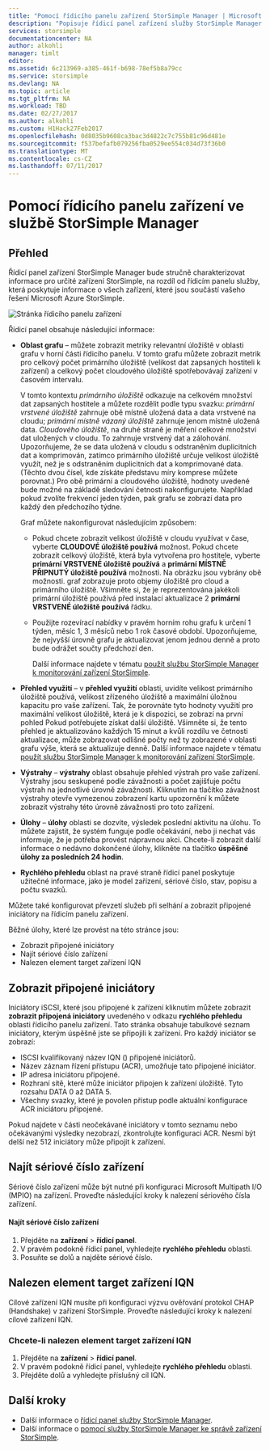 ```yaml
---
title: "Pomocí řídicího panelu zařízení StorSimple Manager | Microsoft Docs"
description: "Popisuje řídicí panel zařízení služby StorSimple Manager a způsobu jeho použití k zobrazení metriky úložiště a připojené iniciátory a najít sériové číslo a IQN."
services: storsimple
documentationcenter: NA
author: alkohli
manager: timlt
editor: 
ms.assetid: 6c213969-a385-461f-b698-78ef5b8a79cc
ms.service: storsimple
ms.devlang: NA
ms.topic: article
ms.tgt_pltfrm: NA
ms.workload: TBD
ms.date: 02/27/2017
ms.author: alkohli
ms.custom: H1Hack27Feb2017
ms.openlocfilehash: 0d8035b9608ca3bac3d4822c7c755b81c96d481e
ms.sourcegitcommit: f537befafb079256fba0529ee554c034d73f36b0
ms.translationtype: MT
ms.contentlocale: cs-CZ
ms.lasthandoff: 07/11/2017
---
```

# <a name="use-the-device-dashboard-in-storsimple-manager-service"></a>Pomocí řídicího panelu zařízení ve službě StorSimple Manager  

## <a name="overview"></a>Přehled
Řídicí panel zařízení StorSimple Manager bude stručně charakterizovat informace pro určité zařízení StorSimple, na rozdíl od řídicím panelu služby, která poskytuje informace o všech zařízení, které jsou součástí vašeho řešení Microsoft Azure StorSimple.

![Stránka řídicího panelu zařízení](./media/storsimple-device-dashboard/StorSimple_DeviceDashbaord1M.png)

Řídicí panel obsahuje následující informace:

* **Oblast grafu** – můžete zobrazit metriky relevantní úložiště v oblasti grafu v horní části řídicího panelu. V tomto grafu můžete zobrazit metrik pro celkový počet primárního úložiště (velikost dat zapsaných hostiteli k zařízení) a celkový počet cloudového úložiště spotřebovávají zařízení v časovém intervalu.
  
     V tomto kontextu *primárního úložiště* odkazuje na celkovém množství dat zapsaných hostitele a můžete rozdělit podle typu svazku: *primární vrstvené úložiště* zahrnuje obě místně uložená data a data vrstvené na cloudu; *primární místně vázaný úložiště* zahrnuje jenom místně uložená data. *Cloudového úložiště*, na druhé straně je měření celkové množství dat uložených v cloudu. To zahrnuje vrstvený dat a zálohování. Upozorňujeme, že se data uložená v cloudu s odstraněním duplicitních dat a komprimován, zatímco primárního úložiště určuje velikost úložiště využít, než je s odstraněním duplicitních dat a komprimované data. (Těchto dvou čísel, kde získáte představu míry komprese můžete porovnat.) Pro obě primární a cloudového úložiště, hodnoty uvedené bude možné na základě sledování četnosti nakonfigurujete. Například pokud zvolíte frekvencí jeden týden, pak grafu se zobrazí data pro každý den předchozího týdne.
  
     Graf můžete nakonfigurovat následujícím způsobem:
  
  * Pokud chcete zobrazit velikost úložiště v cloudu využívat v čase, vyberte **CLOUDOVÉ úložiště používá** možnost. Pokud chcete zobrazit celkový úložiště, která byla vytvořena pro hostitele, vyberte **primární VRSTVENÉ úložiště používá** a **primární MÍSTNĚ PŘIPNUTÝ úložiště používá** možnosti. Na obrázku jsou vybrány obě možnosti. graf zobrazuje proto objemy úložiště pro cloud a primárního úložiště. Všimněte si, že je reprezentována jakékoli primární úložiště používá před instalací aktualizace 2 **primární VRSTVENÉ úložiště používá** řádku.
  * Použijte rozevírací nabídky v pravém horním rohu grafu k určení 1 týden, měsíc 1, 3 měsíců nebo 1 rok časové období. Upozorňujeme, že nejvyšší úrovně grafu je aktualizovat jenom jednou denně a proto bude odrážet součty předchozí den.
    
    Další informace najdete v tématu [použít službu StorSimple Manager k monitorování zařízení StorSimple](storsimple-monitor-device.md).
* **Přehled využití** – v **přehled využití** oblasti, uvidíte velikost primárního úložiště používá, velikost zřízeného úložiště a maximální úložnou kapacitu pro vaše zařízení. Tak, že porovnáte tyto hodnoty využití pro maximální velikost úložiště, která je k dispozici, se zobrazí na první pohled Pokud potřebujete získat další úložiště. Všimněte si, že tento přehled je aktualizováno každých 15 minut a kvůli rozdílu ve četnosti aktualizace, může zobrazovat odlišné počty než ty zobrazené v oblasti grafu výše, která se aktualizuje denně. Další informace najdete v tématu [použít službu StorSimple Manager k monitorování zařízení StorSimple](storsimple-monitor-device.md).
* **Výstrahy** – **výstrahy** oblast obsahuje přehled výstrah pro vaše zařízení. Výstrahy jsou seskupené podle závažnosti a počet zajišťuje počtu výstrah na jednotlivé úrovně závažnosti. Kliknutím na tlačítko závažnost výstrahy otevře vymezenou zobrazení kartu upozornění k můžete zobrazit výstrahy této úrovně závažnosti pro toto zařízení.
* **Úlohy** – **úlohy** oblasti se dozvíte, výsledek poslední aktivitu na úlohu. To můžete zajistit, že systém funguje podle očekávání, nebo ji nechat vás informuje, že je potřeba provést nápravnou akci. Chcete-li zobrazit další informace o nedávno dokončené úlohy, klikněte na tlačítko **úspěšné úlohy za posledních 24 hodin**.
* **Rychlého přehledu** oblast na pravé straně řídicí panel poskytuje užitečné informace, jako je model zařízení, sériové číslo, stav, popisu a počtu svazků.

Můžete také konfigurovat převzetí služeb při selhání a zobrazit připojené iniciátory na řídicím panelu zařízení.

Běžné úlohy, které lze provést na této stránce jsou:

* Zobrazit připojené iniciátory
* Najít sériové číslo zařízení
* Nalezen element target zařízení IQN

## <a name="view-connected-initiators"></a>Zobrazit připojené iniciátory
Iniciátory iSCSI, které jsou připojené k zařízení kliknutím můžete zobrazit **zobrazit připojená iniciátory** uvedeného v odkazu **rychlého přehledu** oblasti řídicího panelu zařízení. Tato stránka obsahuje tabulkové seznam iniciátory, kterým úspěšně jste se připojili k zařízení. Pro každý iniciátor se zobrazí:

* ISCSI kvalifikovaný název IQN () připojené iniciátorů.
* Název záznam řízení přístupu (ACR), umožňuje tato připojené iniciátor.
* IP adresa iniciátoru připojené.
* Rozhraní sítě, které může iniciátor připojen k zařízení úložiště. Tyto rozsahu DATA 0 až DATA 5.
* Všechny svazky, které je povolen přístup podle aktuální konfigurace ACR iniciátoru připojené.

Pokud najdete v části neočekávané iniciátory v tomto seznamu nebo očekávanými výsledky nezobrazí, zkontrolujte konfiguraci ACR. Nesmí být delší než 512 iniciátory může připojit k zařízení.

## <a name="find-the-device-serial-number"></a>Najít sériové číslo zařízení
Sériové číslo zařízení může být nutné při konfiguraci Microsoft Multipath I/O (MPIO) na zařízení. Proveďte následující kroky k nalezení sériového čísla zařízení.

#### <a name="to-find-the-device-serial-number"></a>Najít sériové číslo zařízení
1. Přejděte na **zařízení** > **řídicí panel**.
2. V pravém podokně řídicí panel, vyhledejte **rychlého přehledu** oblasti.
3. Posuňte se dolů a najděte sériové číslo.

## <a name="find-the-device-target-iqn"></a>Nalezen element target zařízení IQN
Cílové zařízení IQN musíte při konfiguraci výzvu ověřování protokol CHAP (Handshake) v zařízení StorSimple. Proveďte následující kroky k nalezení cílové zařízení IQN.

### <a name="to-find-the-device-target-iqn"></a>Chcete-li nalezen element target zařízení IQN
1. Přejděte na **zařízení** > **řídicí panel**.
2. V pravém podokně řídicí panel, vyhledejte **rychlého přehledu** oblasti.
3. Přejděte dolů a vyhledejte příslušný cíl IQN.

## <a name="next-steps"></a>Další kroky
* Další informace o [řídicí panel služby StorSimple Manager](storsimple-service-dashboard.md).
* Další informace o [pomocí služby StorSimple Manager ke správě zařízení StorSimple](storsimple-manager-service-administration.md).

